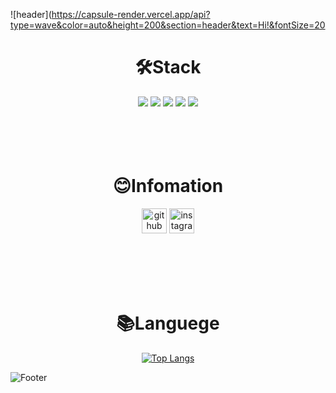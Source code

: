 ![header](https://capsule-render.vercel.app/api?type=wave&color=auto&height=200&section=header&text=Hi!&fontSize=20


<div align=center><h1>🛠️Stack</h1></div>

<div align = center> 
  
  <img src="https://img.shields.io/badge/html5-E34F26?style=for-the-badge&logo=html5&logoColor=white">
  <img src="https://img.shields.io/badge/css-1572B6?style=for-the-badge&logo=css3&logoColor=white">
  <img src="https://img.shields.io/badge/javascript-F7DF1E?style=for-the-badge&logo=javascript&logoColor=black">
  <img src="https://img.shields.io/badge/react-61DAFB?style=for-the-badge&logo=react&logoColor=black">

  <img src="https://img.shields.io/badge/figma-F24E1E?style=for-the-badge&logo=figma&logoColor=white">
</div>

<br />
<br />
<br />
<br />

<div align=center><h1>😊Infomation</h1></div>
<div align = center>


  [<img src='https://cdn.jsdelivr.net/npm/simple-icons@3.0.1/icons/github.svg' alt='github' height='40'>](https://github.com/wldnd0311)  [<img src='https://cdn.jsdelivr.net/npm/simple-icons@3.0.1/icons/instagram.svg' alt='instagram'       height='40'>](https://www.instagram.com/woong_____j)  

</div>

<br />
<br />
<br />
<br />

<div align=center><h1>📚Languege</h1>


[![Top Langs](https://github-readme-stats.vercel.app/api/top-langs/?username=wldnd0311)](https://github.com/anuraghazra/github-readme-stats)
</div>


![Footer](https://capsule-render.vercel.app/api?type=waving&color=auto&height=200&section=footer)
